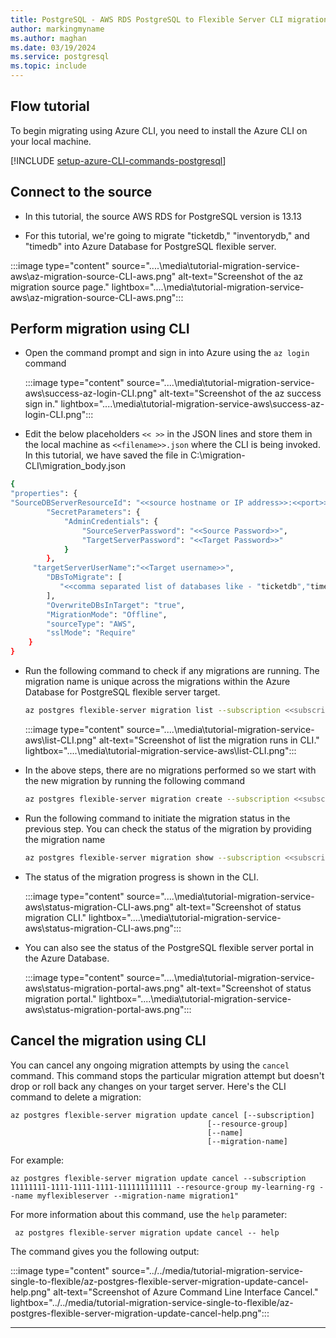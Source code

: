 ```yaml
---
title: PostgreSQL - AWS RDS PostgreSQL to Flexible Server CLI migration
author: markingmyname
ms.author: maghan
ms.date: 03/19/2024
ms.service: postgresql
ms.topic: include
---
```


## Flow tutorial

To begin migrating using Azure CLI, you need to install the Azure CLI on your local machine.

[!INCLUDE [setup-azure-CLI-commands-postgresql](../setup-azure-cli-commands-postgresql.md)]

## Connect to the source

- In this tutorial, the source AWS RDS for PostgreSQL version is 13.13

- For this tutorial, we're going to migrate "ticketdb," "inventorydb," and "timedb" into Azure Database for PostgreSQL flexible server.

:::image type="content" source="..\..\media\tutorial-migration-service-aws\az-migration-source-CLI-aws.png" alt-text="Screenshot of the az migration source page." lightbox="..\..\media\tutorial-migration-service-aws\az-migration-source-CLI-aws.png":::

## Perform migration using CLI

- Open the command prompt and sign in into Azure using the `az login` command

    :::image type="content" source="..\..\media\tutorial-migration-service-aws\success-az-login-CLI.png" alt-text="Screenshot of the az success sign in." lightbox="..\..\media\tutorial-migration-service-aws\success-az-login-CLI.png":::

- Edit the below placeholders `<< >>` in the JSON lines and store them in the local machine as `<<filename>>.json` where the CLI is being invoked. In this tutorial, we have saved the file in C:\migration-CLI\migration_body.json

```bash
{
"properties": {
"SourceDBServerResourceId": "<<source hostname or IP address>>:<<port>>@<<username>>",
        "SecretParameters": {
            "AdminCredentials": {
                "SourceServerPassword": "<<Source Password>>",
                "TargetServerPassword": "<<Target Password>>"
            }
        },
     "targetServerUserName":"<<Target username>>",
        "DBsToMigrate": [
           "<<comma separated list of databases like - "ticketdb","timedb","inventorydb">>"
        ],
        "OverwriteDBsInTarget": "true",
        "MigrationMode": "Offline",
        "sourceType": "AWS",
        "sslMode": "Require"
    }
}
```

- Run the following command to check if any migrations are running. The migration name is unique across the migrations within the Azure Database for PostgreSQL flexible server target.

    ```bash
    az postgres flexible-server migration list --subscription <<subscription ID>> --resource-group <<resource group name>> --name <<Name of the Flexible  Server>> --filter All
    ```

    :::image type="content" source="..\..\media\tutorial-migration-service-aws\list-CLI.png" alt-text="Screenshot of list the migration runs in CLI." lightbox="..\..\media\tutorial-migration-service-aws\list-CLI.png":::

- In the above steps, there are no migrations performed so we start with the new migration by running the following command

    ```bash
    az postgres flexible-server migration create --subscription <<subscription ID>> --resource-group <<resource group name>> --name <<Name of the Flexible Server>> --migration-name <<Unique Migration Name>> --migration-option ValidateAndMigrate --properties "C:\migration-cli\migration_body.json"
    ```

- Run the following command to initiate the migration status in the previous step. You can check the status of the migration by providing the migration name

    ```bash
    az postgres flexible-server migration show --subscription <<subscription ID>> --resource-group <<resource group name>> --name <<Name of the Flexible Server>> --migration-name <<Migration ID>>
    ```

- The status of the migration progress is shown in the CLI.

    :::image type="content" source="..\..\media\tutorial-migration-service-aws\status-migration-CLI-aws.png" alt-text="Screenshot of status migration CLI." lightbox="..\..\media\tutorial-migration-service-aws\status-migration-CLI-aws.png":::

- You can also see the status of the PostgreSQL flexible server portal in the Azure Database.

    :::image type="content" source="..\..\media\tutorial-migration-service-aws\status-migration-portal-aws.png" alt-text="Screenshot of status migration portal." lightbox="..\..\media\tutorial-migration-service-aws\status-migration-portal-aws.png":::

## Cancel the migration using CLI

You can cancel any ongoing migration attempts by using the `cancel` command. This command stops the particular migration attempt but doesn't drop or roll back any changes on your target server. Here's the CLI command to delete a migration:

```azurecli
az postgres flexible-server migration update cancel [--subscription]
                                            [--resource-group]
                                            [--name]
                                            [--migration-name]
```

For example:

```azurecli-interactive
az postgres flexible-server migration update cancel --subscription 11111111-1111-1111-1111-111111111111 --resource-group my-learning-rg --name myflexibleserver --migration-name migration1"
```

For more information about this command, use the `help` parameter:

```azurecli-interactive
 az postgres flexible-server migration update cancel -- help
 ```

The command gives you the following output:

:::image type="content" source="../../media/tutorial-migration-service-single-to-flexible/az-postgres-flexible-server-migration-update-cancel-help.png" alt-text="Screenshot of Azure Command Line Interface Cancel." lightbox="../../media/tutorial-migration-service-single-to-flexible/az-postgres-flexible-server-migration-update-cancel-help.png":::

---